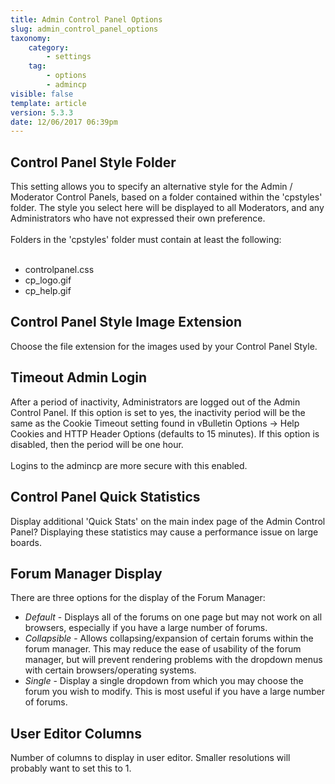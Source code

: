 ```yaml
---
title: Admin Control Panel Options
slug: admin_control_panel_options
taxonomy:
    category:
        - settings
    tag:
        - options
        - admincp
visible: false
template: article
version: 5.3.3
date: 12/06/2017 06:39pm
---
```


## Control Panel Style Folder
This setting allows you to specify an alternative style for the Admin / Moderator Control Panels, based on a folder contained within the 'cpstyles' folder. The style you select here will be displayed to all Moderators, and any Administrators who have not expressed their own preference.<br />
<br />
Folders in the 'cpstyles' folder must contain at least the following:<br />
<br />
- controlpanel.css<br />
- cp_logo.gif<br />
- cp_help.gif

## Control Panel Style Image Extension
Choose the file extension for the images used by your Control Panel Style.

## Timeout Admin Login
After a period of inactivity, Administrators are logged out of the Admin Control Panel.  If this option is set to yes, the inactivity period will be the same as the Cookie Timeout setting found in vBulletin Options -> Help Cookies and HTTP Header Options (defaults to 15 minutes).  If this option is disabled, then the period will be one hour.
<br /><br />Logins to the admincp are more secure with this enabled.

## Control Panel Quick Statistics
Display additional 'Quick Stats' on the main index page of the Admin Control Panel? Displaying these statistics may cause a performance issue on large boards.

## Forum Manager Display
There are three options for the display of the Forum Manager:<br />
<ul>
	<li><span class="smallfont"><i>Default</i> - Displays all of the forums on one page but may not work on all browsers, especially if you have a large number of forums.</span></li>
	<li><span class="smallfont"><i>Collapsible</i> - Allows collapsing/expansion of certain forums within the forum manager.  This may reduce the ease of usability of the forum manager, but will prevent rendering problems with the dropdown menus with certain browsers/operating systems.</span></li>
	<li><span class="smallfont"><i>Single</i> - Display a single dropdown from which you may choose the forum you wish to modify. This is most useful if you have a large number of forums.</span></li>
</ul>

## User Editor Columns
Number of columns to display in user editor. Smaller resolutions will probably want to set this to 1.



